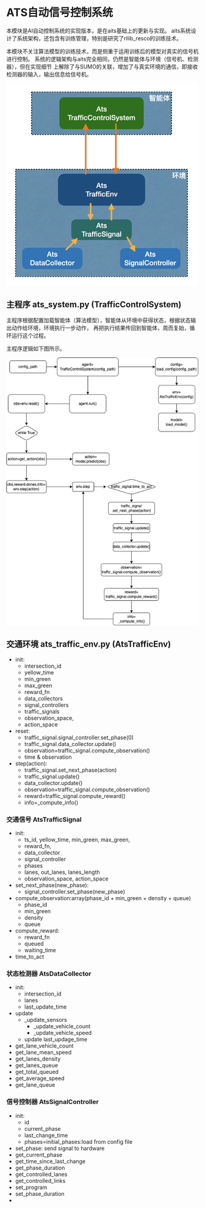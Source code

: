 # ATS自动信号控制系统

本模块是AI自动控制系统的实现版本，是在aits基础上的更新与实现。
aits系统设计了系统架构，还包含有训练管理，特别是研究了rllib_resco的训练技术。

本模块不关注算法模型的训练技术，而是侧重于运用训练后的模型对真实的信号机进行控制。
系统的逻辑架构与aits完全相同，仍然是智能体与环境（信号机、检测器），但在实现细节
上解除了与SUMO的关联，增加了与真实环境的通信，即接收检测器的输入，输出信息给信号机。

![ats-arch.png](ats-arch.png)

## 主程序 ats_system.py (TrafficControlSystem)

主程序根据配置加载智能体（算法模型），智能体从环境中获得状态，根据状态输出动作给环境，环境执行一步动作，
再把执行结果传回到智能体，周而复始，循环运行这个过程。

主程序逻辑如下图所示。

![ats_workflow.drawio.png](ats_workflow.drawio.png)

## 交通环境 ats_traffic_env.py (AtsTrafficEnv)

- init: 
  - intersection_id
  - yellow_time
  - min_green
  - max_green
  - reward_fn
  - data_collectors
  - signal_controllers
  - traffic_signals
  - observation_space, 
  - action_space
- reset: 
  - traffic_signal.signal_controller.set_phase(0)
  - traffic_signal.data_collector.update()
  - observation=traffic_signal.compute_observation()
  - time & observation
- step(action):
  - traffic_signal.set_next_phase(action)
  - traffic_signal.update()
  - data_collector.update()
  - observation=traffic_signal.compute_observation()
  - reward=traffic_signal.compute_reward()
  - info=_compute_info()

### 交通信号 AtsTrafficSignal

- init: 
  - ts_id, yellow_time, min_green, max_green, 
  - reward_fn,
  - data_collector
  - signal_controller
  - phases
  - lanes, out_lanes, lanes_length
  - observation_space, action_space 
- set_next_phase(new_phase):
  - signal_controller.set_phase(new_phase)
- compute_observation:array(phase_id + min_green + density + queue)
  - phase_id
  - min_green
  - density
  - queue
- compute_reward:
  - reward_fn
  - queued
  - waiting_time
- time_to_act

### 状态检测器 AtsDataCollector

- init:
  - intersection_id
  - lanes
  - last_update_time
- update
  - _update_sensors
    - _update_vehicle_count
    - _update_vehicle_speed
  - update last_updage_time
- get_lane_vehicle_count
- get_lane_mean_speed
- get_lanes_density
- get_lanes_queue
- get_total_queued
- get_average_speed
- get_lane_queue

### 信号控制器 AtsSignalController

- init:
  - id
  - current_phase
  - last_change_time
  - phases=initial_phases:load from config file
- set_phase: send signal to hardware
- get_current_phase
- get_time_since_last_change
- get_phase_duration
- get_controlled_lanes
- get_controlled_links
- set_program
- set_phase_duration
- 